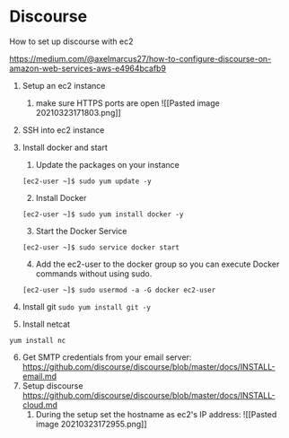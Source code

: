 # Discourse


How to set up discourse with ec2 

https://medium.com/@axelmarcus27/how-to-configure-discourse-on-amazon-web-services-aws-e4964bcafb9


1. Setup an ec2 instance
	1. make sure HTTPS ports are open ![[Pasted image 20210323171803.png]]
2. SSH into ec2 instance
3. Install docker and start
	1.  Update the packages on your instance
    
    `[ec2-user ~]$ sudo yum update -y`
    
	2.  Install Docker
    
    `[ec2-user ~]$ sudo yum install docker -y`
    
	3.  Start the Docker Service
    
    `[ec2-user ~]$ sudo service docker start`
    
	4.  Add the ec2-user to the docker group so you can execute Docker commands without using sudo.
    
    `[ec2-user ~]$ sudo usermod -a -G docker ec2-user`
4. Install git
	`sudo yum install git -y`

5. Install netcat
```
yum install nc
```
	
6. Get SMTP credentials from your email server: 
	https://github.com/discourse/discourse/blob/master/docs/INSTALL-email.md
7. Setup discourse https://github.com/discourse/discourse/blob/master/docs/INSTALL-cloud.md
	1. During the setup set the hostname as ec2's IP address: ![[Pasted image 20210323172955.png]]